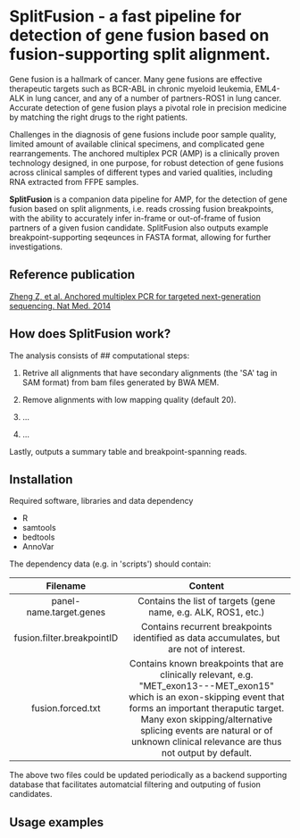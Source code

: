 # SplitFusion - a fast pipeline for detection of gene fusion based on fusion-supporting split alignment.

Gene fusion is a hallmark of cancer. Many gene fusions are effective therapeutic targets such as BCR-ABL in chronic myeloid leukemia, EML4-ALK in lung cancer, and any of a number of partners-ROS1 in lung cancer. Accurate detection of gene fusion plays a pivotal role in precision medicine by matching the right drugs to the right patients.

Challenges in the diagnosis of gene fusions include poor sample quality, limited amount of available clinical specimens, and complicated gene rearrangements. The anchored multiplex PCR (AMP) is a clinically proven technology designed, in one purpose, for robust detection of gene fusions across clinical samples of different types and varied qualities, including RNA extracted from FFPE samples.

**SplitFusion** is a companion data pipeline for AMP, for the detection of gene fusion based on split alignments, i.e. reads crossing fusion breakpoints, with the ability to accurately infer in-frame or out-of-frame of fusion partners of a given fusion candidate. SplitFusion also outputs example breakpoint-supporting seqeunces in FASTA format, allowing for further investigations.

## Reference publication
[Zheng Z, et al. Anchored multiplex PCR for targeted next-generation sequencing. Nat Med. 2014](http://www.nature.com/nm/journal/v20/n12/full/nm.3729.html)

## How does SplitFusion work?  


The analysis consists of ## computational steps:

1. Retrive all alignments that have secondary alignments (the 'SA' tag in SAM format) from bam files generated by BWA MEM.

2. Remove alignments with low mapping quality (default 20).

3. ...

4. ...


Lastly, outputs a summary table and breakpoint-spanning reads.

## Installation

Required software, libraries and data dependency

- R
- samtools
- bedtools
- AnnoVar


The dependency data (e.g. in 'scripts') should contain:

| Filename    | Content |
| :---------: |:-------:|
| panel-name.target.genes   | Contains the list of targets (gene name, e.g. ALK, ROS1, etc.)
| fusion.filter.breakpointID   | Contains recurrent breakpoints identified as data accumulates, but are not of interest.
| fusion.forced.txt   | Contains known breakpoints that are clinically relevant, e.g. "MET_exon13---MET_exon15" which is an exon-skipping event that forms an important theraputic target. Many exon skipping/alternative splicing events are natural or of unknown clinical relevance are thus not output by default.

The above two files could be updated periodically as a backend supporting database that facilitates automatcial filtering and outputing of fusion candidates.

## Usage examples

